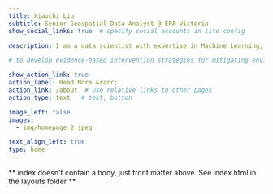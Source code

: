 ```yaml
---
title: Xiaochi Liu
subtitle: Senior Geospatial Data Analyst @ EPA Victoria
show_social_links: true  # specify social accounts in site config

description: I am a data scientist with expertise in Machine Learning, Explainable Artificial Intelligence, Geo-computation, Spatial Statistics, and Mapping. I'm also a programming enthusiast using R & Python to conduct end-to-end data analysis. My PhD research applies cutting-edge AI technologies to untangle the causal nexus between trace metal contamination and human health.

# to develop evidence-based intervention strategies for mitigating environmental exposure.

show_action_link: true
action_label: Read More &rarr;
action_link: /about  # use relative links to other pages
action_type: text   # text, button

image_left: false
images:
  - img/homepage_2.jpeg

text_align_left: true
type: home
---
```


** index doesn't contain a body, just front matter above.
See index.html in the layouts folder **
